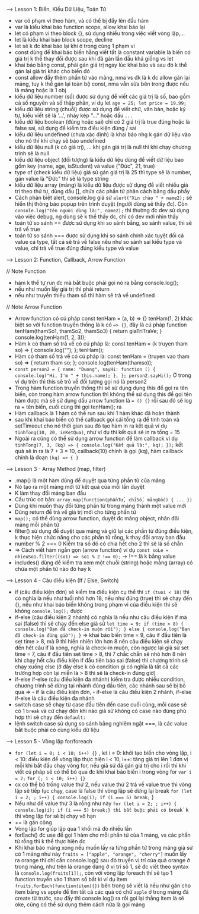 --> Lesson 1: Biến, Kiểu Dữ Liệu, Toán Tử

- var có phạm vi theo hàm, và có thể bị đẩy lên đầu hàm
- var là kiểu khai báo function scope, allow khai báo lại
- let có phạm vi theo block {}, sử dụng nhiều trong việc viết vòng lặp,...
- let là kiểu khai báo block scope, decline
- let sẽ k đc khai báo lại khi ở trong cùng 1 phạm vi
- const dùng để khai báo biến hằng viết tắt là constant variable là biến có giá trị k thể thay đổi được sau khi đã gán lần đầu khá giống vs let
- khai báo bằng const, phải gán giá trị ngay lúc khai báo và sau đó k thể gán lại giá trị khác cho biến đó
- const allow đẩy thêm phần tử vào mảng, nma vs đk là k đc allow gán lại mảng, tuy k thể gán lại toàn bộ const, nma vẫn sửa bên trong được nếu là mảng hoặc là 1 obj
- kiểu dữ liệu number (số) được sử dụng để viết các giá trị là số, bao gồm cả số nguyên và số thập phân, ví dụ let `age = 25; let price = 19.99;`
- kiểu dữ liệu string (chuỗi) được sử dụng để viết chữ, văn bản, hoặc ký tự, kiểu viết sẽ là '...', nháy kép "..." hoặc dấu `...`
- kiểu dữ liệu boolean (đúng hoặc sai) chỉ có 2 giá trị là true đúng hoặc là false sai, sử dụng để kiểm tra điều kiện đúng / sai
- kiểu dữ liệu undefined (chưa xác định) là khai báo nhg k gán dữ liệu vào cho nó thì khi chạy sẽ báo undefined
- kiểu dữ liệu null (k có giá trị), ... khi gán giá trị là null thì khi chạy chương trình sẽ là null
- kiểu dữ liệu object (đối tượng) là kiểu dữ liệu dùng để viết dữ liệu bao gồm key (name, age, isStudent) và value ("Đức", 21, true)
- type of (check kiểu dữ liệu) giả sử gán giá trị là 25 thì type sẽ là number, gán value là "Đức" thì sẽ là type string
- kiểu dữ liệu array (mảng) là kiểu dữ liệu được sử dụng để viết nhiều giá trị theo thứ tự, dùng dấu [], chứa các phần tử phân cách bằng dấu phẩy
- Cách phân biệt alert, console.log giả sử `alert("Xin chào " + name2);` sẽ hiển thị thông báo popup trên trình duyệt (người dùng sẽ thấy đc). Còn `console.log("Tên người dùng là:", name2);` thì thường đc dev sử dụng vào việc debug, ng dùng sẽ k thể thấy đc, chỉ có dev mới nhìn thấy
- toán tử so sánh == được sử dụng khi so sánh bằng, so sánh value, thì sẽ trả về true
- toán tử so sánh === được sử dụng khi so sánh chính xác tuyệt đối cả value cả type, tất cả sẽ trả về false nếu như so sánh sai kiểu type và value, chỉ trả về true đúng đúng kiểu type và value

--> Lesson 2: Function, Callback, Arrow Function

// Note Function

- hàm k thể tự run đc mà bắt buộc phải gọi nó ra bằng console.log();
- nếu như muốn lấy giá trị thì phải return
- nếu như truyền thiếu tham số thì hàm sẽ trả về undefined

// Note Arrow Function

- Arrow function có cú pháp const tenHam = (a, b) => {} tenHam(1, 2) khác biệt so với function truyền thống là k có `=> {}`, đây là cú pháp
  function tenHam(thamSo1, thamSo2, thamSo3) {
  return giaTriTraVe;
  }
  console.log(tenHam(1, 2, 3));
- Hàm k có tham số trả về có cú pháp là:
  const tenHam = (k truyen tham so) => {
  console.log("");
  };
  tenHam();
- Hàm có tham số trả về có cú pháp là:
  const tenHam = (truyen vao tham so) => {
  return tham so;
  };
  console.log(tenHam(thamso));
- `const person2 = {
name: "Duong",
sayHi: function () {
console.log("Hi, I'm " + this.name);
},
};
person2.sayHi();`
  Ở trong ví dụ trên thì this sẽ trỏ về đối tượng gọi nó là person2
- Trong hàm function truyền thống thì sẽ sử dụng dụng this để gọi ra tên biến, còn trong hàm arrow function thì không thể sử dụng this để gọi tên hàm được mà sẽ sử dụng dấu arrow function là `= () {}` rồi sau đó sẽ log ra + tên biến, cuối cùng thì gọi tenHam(); ra
- Hàm callback là 1 hàm có thể run sau khi 1 hàm khác đã hoàn thành
- sau khi khai báo biến có thể callback gọi cái tổng ra để tính toán và setTimeout cho nó thời gian sau đó tạo hàm in ra kết quả ví dụ `tinhTong(10, 20, inKetQua)`, như ví dụ thì kết quả sẽ in ra tổng = 15
- Ngoài ra cũng có thể sử dụng arrow function để làm callback ví dụ
  `tinhTong(7, 3, (kq) => {
  console.log("Kết quả là:", kq);
});`
  kết quả sẽ in ra là 7 + 3 = 10, callback(10) chính là gọi (kq), hàm callback chính là đoạn `(kq) => { }`

--> Lesson 3 - Array Method (map, filter)

- .map() là một hàm dùng để duyệt qua từng phần tử của mảng
- Nó tạo ra một mảng mới từ kết quả của mỗi lần duyệt
- K làm thay đổi mảng ban đầu
- Cấu trúc cơ bản:
  `array.map(function(phầnTử, chỉSố, mảngGốc) { ... })`
- Dùng khi muốn thay đổi từng phần tử trong mảng thành một value mới
- Dùng return để trả về giá trị mới cho từng phần tử
- `map();` có thể dùng arrow function, duyệt đc mảng object, nhân đôi mảng mỗi phần tử
- filter() sử dụng để duyệt qua mảng và giữ lại các phần tử đúng điều kiện, k thực hiện chức năng cho các phần tử rỗng, k thay đổi array ban đầu
- number % 2 === 0 Kiểm tra số đó có chia hết cho 2 thì sẽ là số chẵn
- => Cách viết hàm ngắn gọn (arrow function)
  ví dụ `const soLe = nhieuSo1.filter((so1) => so1 % 2 !== 0);` -> !== là k bằng value
- includes() dùng để kiểm tra xem một chuỗi (string) hoặc mảng (array) có chứa một phần tử nào đó hay k

--> Lesson 4 - Câu điều kiện (If / Else, Switch)

- if (câu điều kiện đơn) sẽ kiểm tra điều kiện cụ thể thì `if (tuoi < 18)` thì có nghĩa là nếu như tuổi nhỏ hơn 18, nếu như đúng (true) thì sẽ chạy đến {}, nếu như khai báo biến không trong phạm vi của điều kiện thì sẽ không `console.log();` được
- if-else (câu điều kiện 2 nhánh) có nghĩa là nếu như câu điều kiện if mà sai (false) thì sẽ chạy đến else giả sử
  `let time = 9;
if (time > 8) {
  console.log("Bạn đã check-in muộn rồi");
} else {
  console.log("Bạn đã check-in đúng giờ");
}`
  => khai báo biến time = 9, câu if đầu tiên là set time > 8, mà 9 thì hiển nhiên lớn hơn 8 nên câu điều kiện sẽ chạy đến hết câu if là xong, nghĩa là check-in muộn, còn ngược lại giả sử set time = 7, câu if đầu tiên set time > 8, thì 7 chắc chắn sẽ nhỏ hơn 8 nên khi chạy hết câu điều kiện if đầu tiên báo sai (false) thì chương trình sẽ chạy xuống else (ở đây else k có condition gì có nghĩa là tất cả các trường hợp còn lại miễn là > 8 thì sẽ là check-in đúng giờ)
- if-else if-else (câu điều kiện đa nhánh) kiểm tra được nhiều condition, chương trình sẽ dừng tại nhánh đúng đầu tiên, các nhánh sau sẽ bị bỏ qua
  => - if là câu điều kiện đơn, - if-else là câu điều kiện 2 nhánh, if-else if-else là câu điều kiện đa nhánh
- switch case sẽ chạy từ case đầu tiên đến case cuối cùng, mỗi case sẽ có 1 `break` và cứ chạy đến khi nào giả sử không có case nào đúng phù hợp thì sẽ chạy đến `default:`
- lệnh switch case sử dụng so sánh bằng nghiêm ngặt ===, là các value bắt buộc phải có cùng kiểu dữ liệu

--> Lesson 5 - Vòng lặp for/foreach

- `for (let i = 0; i < 10; i++) {}` , let i = 0: khởi tạo biến cho vòng lặp, i < 10: điều kiện để vòng lặp thực hiện i < 10, i++: tăng giá trị lên 1 đơn vị mỗi khi bắt đầu chạy vòng for, nếu giả sử đã gán giá trị cho i rồi thì khi viết cú pháp sẽ có thể bỏ qua đc khi khai báo biến i trong vòng for
  `var i = 2;`
  `for (; i < 10; i++) {}`
- cx có thể bỏ trống value thứ 2, nếu value thứ 2 trả về value true thì vòng lặp sẽ tiếp tục chạy, case là false thì vòng lặp sẽ dừng lại break
  `for (let i = 2; ; i++) {
console.log(i);
if (i === 5) break;`
  }
- Nếu như để value thứ 3 là rỗng như này
  `for (let i = 2; ; i++) {
console.log(i);
if (i === 5) break;} thì bắt buộc phải có `break` k thì vòng lặp for sẽ bị chạy vô hạn
- += là gán cộng
- Vòng lặp for giúp lặp qua 1 khối mã đó nhiều lần
- forEach() đc use để gọi 1 hàm cho mỗi phần tử của 1 mảng, vs các phần tử rỗng thì k thể thực hiện đc
- Khi khai báo mảng xong nếu muốn lấy ra từng phần tử trong mảng giả sử có 1 mảng như này
  `fruits = ["apple", "orange", "cherry"]`
  muốn lấy ra orange thì chỉ cần console.log() sau đó truyền vị trí của quả orange ở trong mảng, như trên là orange đang ở vị trí số 1, sẽ đc viết theo syntax là `console.log(fruits[1]);`, còn với vòng lặp foreach thì sẽ tạo 1 function truyền vào 1 tham số bất kì ví dụ item `fruits.forEach(function(item){})` bên trong sẽ viết là nếu như gán cho item bằng vs apple để tìm tất cả các quả có chữ `apple` ở trong mảng đã create từ trước, sau đấy thì console.log() ra rồi gọi lại thằng item là sẽ oke, cũng có thể sử dụng thêm cách nữa là gọi mảng

